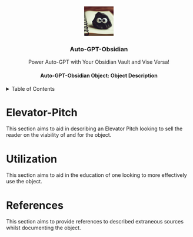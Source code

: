 <br/>
<div align="center">
      <img src="docs/assets/logoautogptobsidian.png" alt="Logo" width="80" height="80">
<h3 align="center">Auto-GPT-Obsidian</h3>
  <p align="center">
    Power Auto-GPT with Your Obsidian Vault and Vise Versa!
  </p>
</div>

<h4 align="center"> <a hef="https://github.com/conneroisu/Auto-GPT-Obsidian/tree/master/docs/objects/objects.md" >Auto-GPT-Obsidian Object: </a> Object Description</h4>
<!-- TABLE OF CONTENTS -->
<details>
  <summary>Table of Contents</summary>
  <ol>
    <li><a href="#roadmap">Introduction</a></li>
    <li><a href="#elevator-pitch">Introduction</a></li>
    <li><a href="#utilization">Utilization</a></li>
    <li><a href="#references">Commands</a></li>
  </ol>
</details>

# Elevator-Pitch 
<!-- TODO: Need to to add object reference -->
This section aims to aid in describing an Elevator Pitch looking to sell the reader on the viability of and for the object.

# Utilization
<!-- TODO: Need to to add object reference -->
This section aims to aid in the education of one looking to more effectively use the object.

# References 

<!-- TODO: Need to to add object reference -->
This section aims to provide references to described extraneous sources whilst documenting the object.
